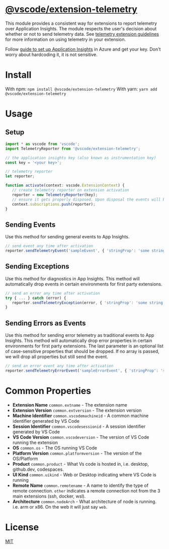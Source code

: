 # [@vscode/extension-telemetry](https://www.npmjs.com/package/@vscode/extension-telemetry)
This module provides a consistent way for extensions to report telemetry
over Application Insights. The module respects the user's decision about whether or
not to send telemetry data. See [telemetry extension guidelines](https://code.visualstudio.com/api/extension-guides/telemetry) for more information on using telemetry in your extension.

Follow [guide to set up Application Insights](https://docs.microsoft.com/en-us/azure/azure-monitor/app/create-new-resource) in Azure and get your key. Don't worry about hardcoding it, it is not sensitive.

# Install
With npm:
`npm install @vscode/extension-telemetry`
With yarn:
`yarn add @vscode/extension-telemetry`

# Usage

## Setup
```javascript
import * as vscode from 'vscode';
import TelemetryReporter from '@vscode/extension-telemetry';

// the application insights key (also known as instrumentation key)
const key = '<your key>';

// telemetry reporter
let reporter;

function activate(context: vscode.ExtensionContext) {
   // create telemetry reporter on extension activation
   reporter = new TelemetryReporter(key);
   // ensure it gets properly disposed. Upon disposal the events will be flushed
   context.subscriptions.push(reporter);
}
```

## Sending Events

Use this method for sending general events to App Insights.

```javascript
// send event any time after activation
reporter.sendTelemetryEvent('sampleEvent', { 'stringProp': 'some string' }, { 'numericMeasure': 123 });
```

## Sending Exceptions

Use this method for diagnostics in App Insights. This method will automatically drop events in certain environments for first party extensions.

```javascript
// send an error any time after activation
try { ... } catch (error) {
   reporter.sendTelemetryException(error, { 'stringProp': 'some string' }, { 'numericMeasure': 123 });
}
```

## Sending Errors as Events

Use this method for sending error telemetry as traditional events to App Insights. This method will automatically drop error properties in certain environments for first party extensions. The last parameter is an optional list of case-sensitive properties that should be dropped. If no array is passed, we will drop all properties but still send the event.

```javascript
// send an error event any time after activation
reporter.sendTelemetryErrorEvent('sampleErrorEvent', { 'stringProp': 'some string', 'stackProp': 'some user stack trace' }, { 'numericMeasure': 123 }, [ 'stackProp' ]);
```

# Common Properties
- **Extension Name** `common.extname` - The extension name
- **Extension Version** `common.extversion` - The extension version
- **Machine Identifier** `common.vscodemachineid` - A common machine identifier generated by VS Code
- **Session Identifier** `common.vscodesessionid` - A session identifier generated by VS Code
- **VS Code Version** `common.vscodeversion` - The version of VS Code running the extension
- **OS** `common.os` - The OS running VS Code
- **Platform Version** `common.platformversion` - The version of the OS/Platform
- **Product** `common.product` - What Vs code is hosted in, i.e. desktop, github.dev, codespaces.
- **UI Kind** `common.uikind` - Web or Desktop indicating where VS Code is running
- **Remote Name** `common.remotename` - A name to identify the type of remote connection. `other` indicates a remote connection not from the 3 main extensions (ssh, docker, wsl).
- **Architecture** `common.nodeArch` - What architecture of node is running. i.e. arm or x86. On the web it will just say `web`.

# License
[MIT](LICENSE)
